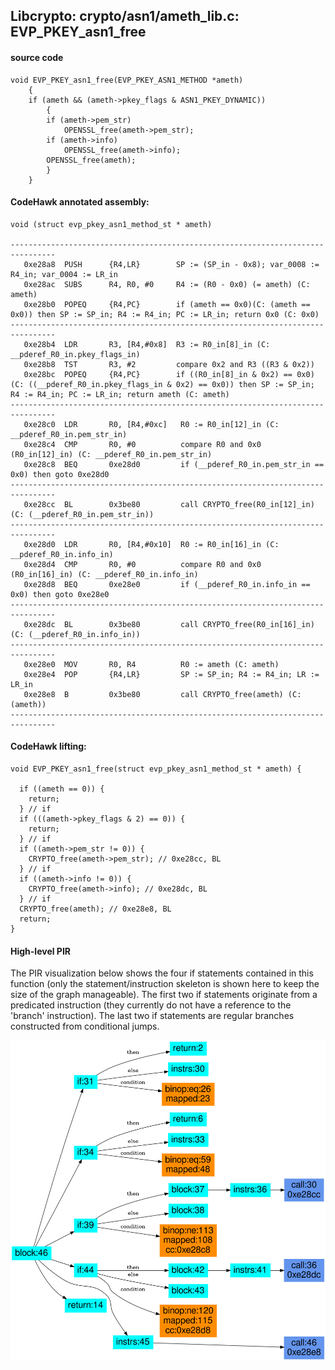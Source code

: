 ## Libcrypto: crypto/asn1/ameth_lib.c: EVP_PKEY_asn1_free

#### source code

```
void EVP_PKEY_asn1_free(EVP_PKEY_ASN1_METHOD *ameth)
	{
	if (ameth && (ameth->pkey_flags & ASN1_PKEY_DYNAMIC))
		{
		if (ameth->pem_str)
			OPENSSL_free(ameth->pem_str);
		if (ameth->info)
			OPENSSL_free(ameth->info);
		OPENSSL_free(ameth);
		}
	}
```

#### CodeHawk annotated assembly:

```
void (struct evp_pkey_asn1_method_st * ameth)

--------------------------------------------------------------------------------
   0xe28a8  PUSH      {R4,LR}        SP := (SP_in - 0x8); var_0008 := R4_in; var_0004 := LR_in
   0xe28ac  SUBS      R4, R0, #0     R4 := (R0 - 0x0) (= ameth) (C: ameth)
   0xe28b0  POPEQ     {R4,PC}        if (ameth == 0x0)(C: (ameth == 0x0)) then SP := SP_in; R4 := R4_in; PC := LR_in; return 0x0 (C: 0x0)
--------------------------------------------------------------------------------
   0xe28b4  LDR       R3, [R4,#0x8]  R3 := R0_in[8]_in (C: __pderef_R0_in.pkey_flags_in) 
   0xe28b8  TST       R3, #2         compare 0x2 and R3 ((R3 & 0x2))
   0xe28bc  POPEQ     {R4,PC}        if ((R0_in[8]_in & 0x2) == 0x0)(C: ((__pderef_R0_in.pkey_flags_in & 0x2) == 0x0)) then SP := SP_in; R4 := R4_in; PC := LR_in; return ameth (C: ameth)
--------------------------------------------------------------------------------
   0xe28c0  LDR       R0, [R4,#0xc]   R0 := R0_in[12]_in (C: __pderef_R0_in.pem_str_in)
   0xe28c4  CMP       R0, #0          compare R0 and 0x0 (R0_in[12]_in) (C: __pderef_R0_in.pem_str_in)
   0xe28c8  BEQ       0xe28d0         if (__pderef_R0_in.pem_str_in == 0x0) then goto 0xe28d0
--------------------------------------------------------------------------------
   0xe28cc  BL        0x3be80         call CRYPTO_free(R0_in[12]_in) (C: (__pderef_R0_in.pem_str_in))
--------------------------------------------------------------------------------
   0xe28d0  LDR       R0, [R4,#0x10]  R0 := R0_in[16]_in (C: __pderef_R0_in.info_in)
   0xe28d4  CMP       R0, #0          compare R0 and 0x0 (R0_in[16]_in) (C: __pderef_R0_in.info_in)
   0xe28d8  BEQ       0xe28e0         if (__pderef_R0_in.info_in == 0x0) then goto 0xe28e0
--------------------------------------------------------------------------------
   0xe28dc  BL        0x3be80         call CRYPTO_free(R0_in[16]_in) (C: (__pderef_R0_in.info_in))
--------------------------------------------------------------------------------
   0xe28e0  MOV       R0, R4          R0 := ameth (C: ameth)
   0xe28e4  POP       {R4,LR}         SP := SP_in; R4 := R4_in; LR := LR_in
   0xe28e8  B         0x3be80         call CRYPTO_free(ameth) (C: (ameth))
--------------------------------------------------------------------------------
```

#### CodeHawk lifting:

```
void EVP_PKEY_asn1_free(struct evp_pkey_asn1_method_st * ameth) {

  if ((ameth == 0)) {
    return;
  } // if 
  if (((ameth->pkey_flags & 2) == 0)) {
    return;
  } // if 
  if ((ameth->pem_str != 0)) {
    CRYPTO_free(ameth->pem_str); // 0xe28cc, BL
  } // if 
  if ((ameth->info != 0)) {
    CRYPTO_free(ameth->info); // 0xe28dc, BL
  } // if 
  CRYPTO_free(ameth); // 0xe28e8, BL
  return;
}
```

#### High-level PIR

The PIR visualization below shows the four if statements contained in
this function (only the statement/instruction skeleton is shown here
to keep the size of the graph manageable). The first two if statements
originate from a predicated instruction (they currently do not have
a reference to the 'branch' instruction). The last two if statements
are regular branches constructed from conditional jumps.

![pirview_28a8_high_level](pirview_e28a8.png)